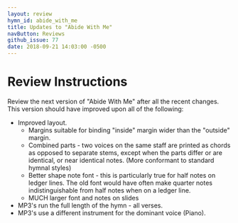 ```yaml
---
layout: review
hymn_id: abide_with_me
title: Updates to "Abide With Me"
navButton: Reviews
github_issue: 77
date: 2018-09-21 14:03:00 -0500
---
```

# Review Instructions
Review the next version of "Abide With Me" after all the recent changes.
This version should have improved upon all of the following:
* Improved layout. 
  * Margins suitable for binding "inside" margin wider than the "outside" margin.
  * Combined parts - two voices on the same staff are printed as chords as opposed to separate stems, except when the parts differ or are identical, or near identical notes. (More conformant to standard hymnal styles)
  * Better shape note font - this is particularly true for half notes on ledger lines. The old font would have often make quarter notes indistinguishable from half notes when on a ledger line.
  * MUCH larger font and notes on slides
* MP3's run the full length of the hymn - all verses.
* MP3's use a different instrument for the dominant voice (Piano).
